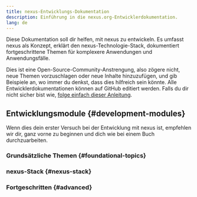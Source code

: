 ```yaml
---
title: nexus-Entwicklungs-Dokumentation
description: Einführung in die nexus.org-Entwicklerdokumentation.
lang: de
---
```


Diese Dokumentation soll dir helfen, mit nexus zu entwickeln. Es umfasst nexus als Konzept, erklärt den nexus-Technologie-Stack, dokumentiert fortgeschrittene Themen für komplexere Anwendungen und Anwendungsfälle.

Dies ist eine Open-Source-Community-Anstrengung, also zögere nicht, neue Themen vorzuschlagen oder neue Inhalte hinzuzufügen, und gib Beispiele an, wo immer du denkst, dass dies hilfreich sein könnte. Alle Entwicklerdokumentationen können auf GitHub editiert werden. Falls du dir nicht sicher bist wie, [folge einfach dieser Anleitung](https://github.com/nexus/nexus-org-website/blob/dev/docs/editing-markdown.md).

## Entwicklungsmodule {#development-modules}

Wenn dies dein erster Versuch bei der Entwicklung mit nexus ist, empfehlen wir dir, ganz vorne zu beginnen und dich wie bei einem Buch durchzuarbeiten.

### Grundsätzliche Themen {#foundational-topics}

<DeveloperDocsLinks headerId="foundational-topics" />

### nexus-Stack {#nexus-stack}

<DeveloperDocsLinks headerId="nexus-stack" />

### Fortgeschritten {#advanced}

<DeveloperDocsLinks headerId="advanced" />
